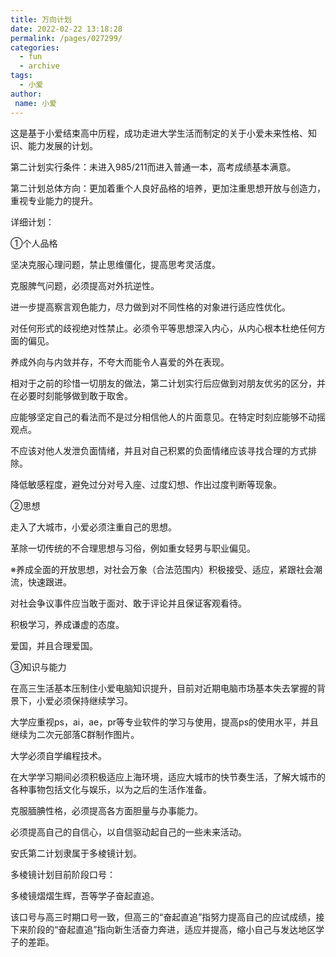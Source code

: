 ```yaml
---
title: 万向计划
date: 2022-02-22 13:18:28
permalink: /pages/027299/
categories:
  - fun
  - archive
tags:
  - 小爱
author:
 name: 小爱
---
```

这是基于小爱结束高中历程，成功走进大学生活而制定的关于小爱未来性格、知识、能力发展的计划。

第二计划实行条件：未进入985/211而进入普通一本，高考成绩基本满意。

第二计划总体方向：更加着重个人良好品格的培养，更加注重思想开放与创造力，重视专业能力的提升。

 

详细计划：

①个人品格

坚决克服心理问题，禁止思维僵化，提高思考灵活度。

克服脾气问题，必须提高对外抗逆性。

进一步提高察言观色能力，尽力做到对不同性格的对象进行适应性优化。

对任何形式的歧视绝对性禁止。必须令平等思想深入内心，从内心根本杜绝任何方面的偏见。

养成外向与内敛并存，不夸大而能令人喜爱的外在表现。

相对于之前的珍惜一切朋友的做法，第二计划实行后应做到对朋友优劣的区分，并在必要时刻能够做到敢于取舍。

应能够坚定自己的看法而不是过分相信他人的片面意见。在特定时刻应能够不动摇观点。

不应该对他人发泄负面情绪，并且对自己积累的负面情绪应该寻找合理的方式排除。

降低敏感程度，避免过分对号入座、过度幻想、作出过度判断等现象。

②思想

走入了大城市，小爱必须注重自己的思想。

革除一切传统的不合理思想与习俗，例如重女轻男与职业偏见。

※养成全面的开放思想，对社会万象（合法范围内）积极接受、适应，紧跟社会潮流，快速跟进。

对社会争议事件应当敢于面对、敢于评论并且保证客观看待。

积极学习，养成谦虚的态度。

爱国，并且合理爱国。

③知识与能力

在高三生活基本压制住小爱电脑知识提升，目前对近期电脑市场基本失去掌握的背景下，小爱必须保持继续学习。

大学应重视ps，ai，ae，pr等专业软件的学习与使用，提高ps的使用水平，并且继续为二次元部落C群制作图片。

大学必须自学编程技术。

在大学学习期间必须积极适应上海环境，适应大城市的快节奏生活，了解大城市的各种事物包括文化与娱乐，以为之后的生活作准备。

克服腼腆性格，必须提高各方面胆量与办事能力。

必须提高自己的自信心，以自信驱动起自己的一些未来活动。

 

安氏第二计划隶属于多棱镜计划。

多棱镜计划目前阶段口号：

多棱镜熠熠生辉，吾等学子奋起直追。

该口号与高三时期口号一致，但高三的“奋起直追”指努力提高自己的应试成绩，接下来阶段的“奋起直追”指向新生活奋力奔进，适应并提高，缩小自己与发达地区学子的差距。

 